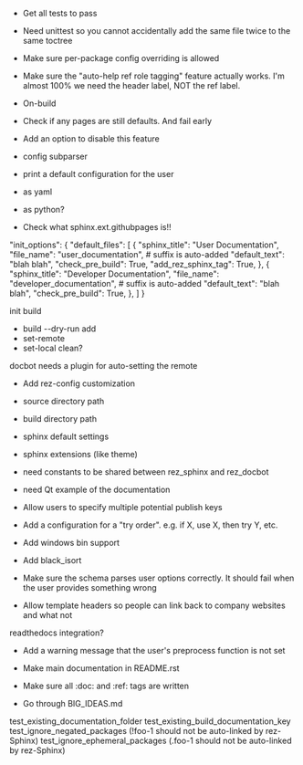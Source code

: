 - Get all tests to pass
- Need unittest so you cannot accidentally add the same file twice to the same toctree

- Make sure per-package config overriding is allowed


- Make sure the "auto-help ref role tagging" feature actually works. I'm almost
  100% we need the header label, NOT the ref label.

- On-build
 - Check if any pages are still defaults. And fail early
  - Add an option to disable this feature


- config subparser
 - print a default configuration for the user
  - as yaml
  - as python?


- Check what sphinx.ext.githubpages is!!


"init_options": {
	"default_files": [
		{
			"sphinx_title": "User Documentation",
			"file_name": "user_documentation",  # suffix is auto-added
			"default_text": "blah blah",
			"check_pre_build": True,
			"add_rez_sphinx_tag": True,
		},
		{
			"sphinx_title": "Developer Documentation",
			"file_name": "developer_documentation",  # suffix is auto-added
			"default_text": "blah blah",
			"check_pre_build": True,
		},
	]
}

init
build
 - build --dry-run
add
 - set-remote
 - set-local
clean?

docbot needs a plugin for auto-setting the remote

- Add rez-config customization
 - source directory path
 - build directory path
 - sphinx default settings
 - sphinx extensions (like theme)

- need constants to be shared between rez_sphinx and rez_docbot
- need Qt example of the documentation

- Allow users to specify multiple potential publish keys
 - Add a configuration for a "try order". e.g. if X, use X, then try Y, etc.

- Add windows bin support

- Add black_isort

- Make sure the schema parses user options correctly. It should fail when the user provides something wrong

- Allow template headers so people can link back to company websites and what not

readthedocs integration?

- Add a warning message that the user's preprocess function is not set

- Make main documentation in README.rst

- Make sure all :doc: and :ref: tags are written

- Go through BIG_IDEAS.md


test_existing_documentation_folder
test_existing_build_documentation_key
test_ignore_negated_packages (!foo-1 should not be auto-linked by rez-Sphinx)
test_ignore_ephemeral_packages (.foo-1 should not be auto-linked by rez-Sphinx)
